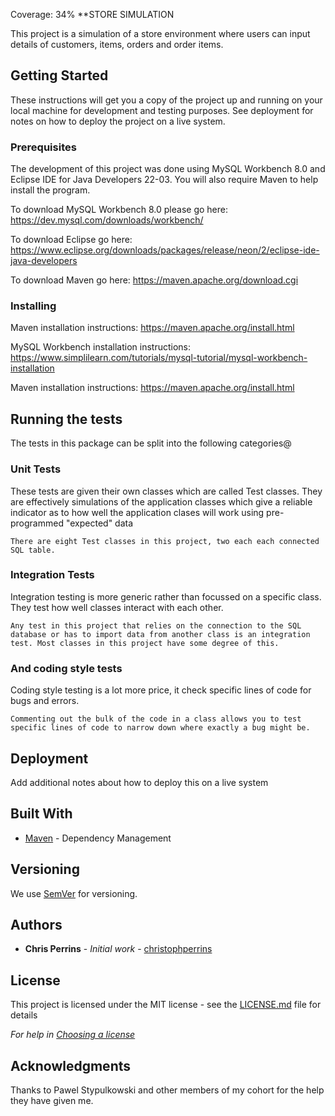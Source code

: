 Coverage: 34%
**STORE SIMULATION

This project is a simulation of a store environment where users can input details of customers, items, orders and order items. 

## Getting Started

These instructions will get you a copy of the project up and running on your local machine for development and testing purposes. See deployment for notes on how to deploy the project on a live system.

### Prerequisites
The development of this project was done using MySQL Workbench 8.0 and Eclipse IDE for Java Developers 22-03. You will also require Maven to help install the program.

To download MySQL Workbench 8.0 please go here: https://dev.mysql.com/downloads/workbench/

To download Eclipse go here: https://www.eclipse.org/downloads/packages/release/neon/2/eclipse-ide-java-developers

To download Maven go here: https://maven.apache.org/download.cgi




### Installing

Maven installation instructions: https://maven.apache.org/install.html

MySQL Workbench installation instructions: https://www.simplilearn.com/tutorials/mysql-tutorial/mysql-workbench-installation

Maven installation instructions: https://maven.apache.org/install.html




## Running the tests

The tests in this package can be split into the following categories@

### Unit Tests 

These tests are given their own classes which are called Test classes. They are effectively simulations of the application classes which give a reliable indicator as to how well the application clases will work using pre-programmed "expected" data

```
There are eight Test classes in this project, two each each connected SQL table.  
```

### Integration Tests 
Integration testing is more generic rather than focussed on a specific class. They test how well classes interact with each other. 

```
Any test in this project that relies on the connection to the SQL database or has to import data from another class is an integration test. Most classes in this project have some degree of this. 
```

### And coding style tests

Coding style testing is a lot more price, it check specific lines of code for bugs and errors. 

```
Commenting out the bulk of the code in a class allows you to test specific lines of code to narrow down where exactly a bug might be.  
```

## Deployment

Add additional notes about how to deploy this on a live system

## Built With

* [Maven](https://maven.apache.org/) - Dependency Management

## Versioning

We use [SemVer](http://semver.org/) for versioning.

## Authors

* **Chris Perrins** - *Initial work* - [christophperrins](https://github.com/christophperrins)

## License

This project is licensed under the MIT license - see the [LICENSE.md](LICENSE.md) file for details 

*For help in [Choosing a license](https://choosealicense.com/)*

## Acknowledgments

Thanks to Pawel Stypulkowski and other members of my cohort for the help they have given me. 
